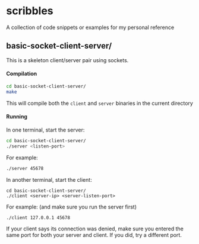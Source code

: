 # scribbles
A collection of code snippets or examples for my personal reference

## basic-socket-client-server/

This is a skeleton client/server pair using sockets.

#### Compilation

```bash
cd basic-socket-client-server/
make
```
This will compile both the `client` and `server` binaries in the current directory

#### Running

In one terminal, start the server:

```bash
cd basic-socket-client-server/
./server <listen-port>
```

For example:

```bash
./server 45678
```

In another terminal, start the client:

```
cd basic-socket-client-server/
./client <server-ip> <server-listen-port>
```

For example: (and make sure you run the server first)

```bash
./client 127.0.0.1 45678
```

If your client says its connection was denied, make sure you entered the same
port for both your server and client. If you did, try a different port.
